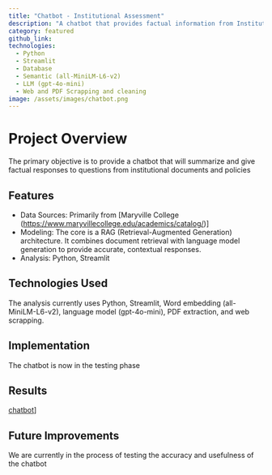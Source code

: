 ```yaml
---
title: "Chatbot - Institutional Assessment"
description: "A chatbot that provides factual information from Institutional Documents and Policies"
category: featured
github_link: 
technologies:
  - Python
  - Streamlit
  - Database
  - Semantic (all-MiniLM-L6-v2)
  - LLM (gpt-4o-mini)
  - Web and PDF Scrapping and cleaning
image: /assets/images/chatbot.png
---
```


# Project Overview
The primary objective is to provide a chatbot that will summarize and give factual responses to questions from institutional documents and policies

## Features
- Data Sources: Primarily from [Maryville College (https://www.maryvillecollege.edu/academics/catalog/)]
- Modeling: The core is a RAG (Retrieval-Augmented Generation) architecture. It combines document retrieval with language model generation to provide accurate, contextual responses.
- Analysis: Python, Streamlit

## Technologies Used
The analysis currently uses Python, Streamlit, Word embedding (all-MiniLM-L6-v2), language model (gpt-4o-mini), PDF extraction,  and web scrapping.

## Implementation
The chatbot is now in the testing phase
## Results

[chatbot](https://github.com/Sania3fat/ChatBot/blob/main/chatbot.html)]


## Future Improvements

We are currently in the process of testing the accuracy and usefulness of the chatbot

